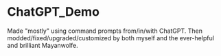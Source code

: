 # ChatGPT_Demo

Made "mostly" using command prompts from/in/with ChatGPT.
Then modded/fixed/upgraded/customized by both myself and the ever-helpful and brilliant Mayanwolfe.
